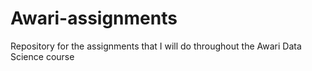 # Awari-assignments
Repository for the assignments that I will do throughout the Awari Data Science course
